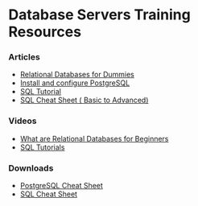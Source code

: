 # Database Servers Training Resources

### Articles

- <a href="https://code.tutsplus.com/relational-databases-for-dummies--net-30244t" target="_blank">Relational Databases for Dummies</a> 
- <a href="https://ubuntu.com/server/docs/install-and-configure-postgresql" target="_blank">Install and configure PostgreSQL</a> 
- <a href="https://www.w3schools.com/sql/" target="_blank">SQL Tutorial</a> 
- <a href="https://www.geeksforgeeks.org/sql-cheat-sheet/" target="_blank">SQL Cheat Sheet ( Basic to Advanced)</a> 



### Videos

- <a href="https://www.youtube.com/watch?v=oN3jBRGnPO4" target="_blank">What are Relational Databases for Beginners</a> 
- <a href="https://www.youtube.com/playlist?list=PL-osiE80TeTsKOdPrKeSOp4rN3mza8VHN" target="_blank">SQL Tutorials</a> 



### Downloads

- <a href="./downloads/lecture10-postgres-cheatsheet.md" download>PostgreSQL Cheat Sheet</a>
- <a href="./downloads/lecture10-sql-cheatsheet.pdf" download>SQL Cheat Sheet</a>

